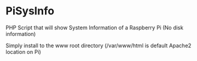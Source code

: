 # PiSysInfo
PHP Script that will show System Information of a Raspberry Pi (No disk information)


Simply install to the www root directory (/var/www/html is default Apache2 location on Pi)
